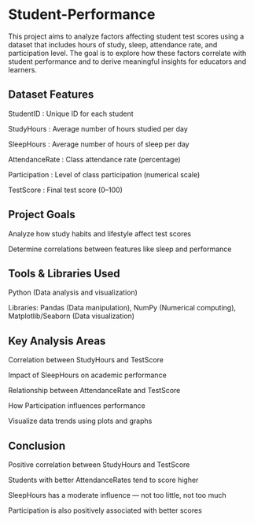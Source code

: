 # Student-Performance
This project aims to analyze factors affecting student test scores using a dataset that includes hours of study, sleep, attendance rate, and participation level. The goal is to explore how these factors correlate with student performance and to derive meaningful insights for educators and learners.

## Dataset Features
StudentID : Unique ID for each student

StudyHours : Average number of hours studied per day

SleepHours : Average number of hours of sleep per day

AttendanceRate : Class attendance rate (percentage)

Participation : Level of class participation (numerical scale)

TestScore : Final test score (0–100)

## Project Goals
Analyze how study habits and lifestyle affect test scores

Determine correlations between features like sleep and performance

## Tools & Libraries Used
Python (Data analysis and visualization) 

Libraries: Pandas (Data manipulation), NumPy (Numerical computing), Matplotlib/Seaborn (Data visualization)

## Key Analysis Areas

Correlation between StudyHours and TestScore

Impact of SleepHours on academic performance

Relationship between AttendanceRate and TestScore

How Participation influences performance

Visualize data trends using plots and graphs

## Conclusion

Positive correlation between StudyHours and TestScore

Students with better AttendanceRates tend to score higher

SleepHours has a moderate influence — not too little, not too much

Participation is also positively associated with better scores
